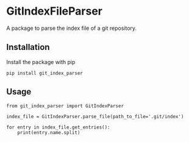 # GitIndexFileParser

A package to parse the index file of a git repository.

## Installation

Install the package with pip

    pip install git_index_parser


## Usage
```
from git_index_parser import GitIndexParser

index_file = GitIndexParser.parse_file(path_to_file='.git/index')

for entry in index_file.get_entries():
    print(entry.name.split)
```